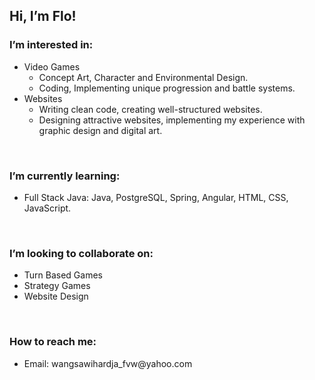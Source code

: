 <h2> Hi, I’m Flo! </h2>

<h3> I’m interested in: </h3>
<ul>
          <li>
                    Video Games
                    <ul>
                              <li> Concept Art, Character and Environmental Design. </li>
                              <li> Coding, Implementing unique progression and battle systems. </li>
                    </ul>
          </li>
          <li>
                    Websites
                    <ul>
                              <li> Writing clean code, creating well-structured websites. </li>
                              <li> Designing attractive websites, implementing my experience with graphic design and digital art. </li>
                    </ul>
          </li>
</ul>
<br/>


<h3> I’m currently learning: </h3>
<ul>
          <li> Full Stack Java: Java, PostgreSQL, Spring, Angular, HTML, CSS, JavaScript. </li>
</ul>
<br/>
                    

<h3> I’m looking to collaborate on: </h3>
<ul>
          <li> Turn Based Games </li>
          <li> Strategy Games </li>
          <li> Website Design </li>
</ul>
<br/>

<h3> How to reach me: </h3>
<ul>
          <li> Email: wangsawihardja_fvw@yahoo.com </li>
</ul>

<!---
Trebolf/Trebolf is a ✨ special ✨ repository because its `README.md` (this file) appears on your GitHub profile.
You can click the Preview link to take a look at your changes.
--->
